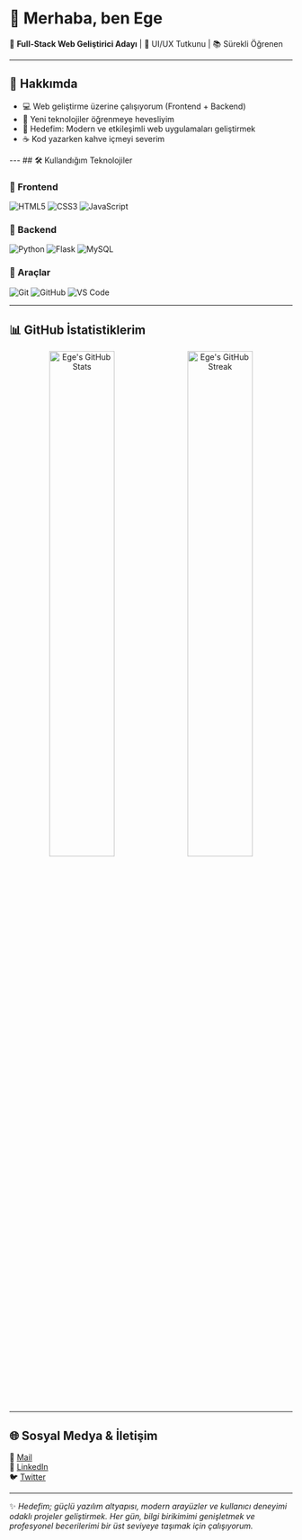 # 👋 Merhaba, ben Ege  

🚀 **Full-Stack Web Geliştirici Adayı** | 🎨 UI/UX Tutkunu | 📚 Sürekli Öğrenen  

---

## 🌟 Hakkımda  
- 💻 Web geliştirme üzerine çalışıyorum (Frontend + Backend)  
- 📖 Yeni teknolojiler öğrenmeye hevesliyim  
- 🎯 Hedefim: Modern ve etkileşimli web uygulamaları geliştirmek  
- ☕ Kod yazarken kahve içmeyi severim  

--- ## 🛠️ Kullandığım Teknolojiler 

### 🔹 Frontend 

![HTML5](https://img.shields.io/badge/HTML5-E34F26?logo=html5&logoColor=white) 
![CSS3](https://img.shields.io/badge/CSS3-1572B6?logo=css3&logoColor=white) 
![JavaScript](https://img.shields.io/badge/JavaScript-F7DF1E?logo=javascript&logoColor=black) 

### 🔹 Backend 

![Python](https://img.shields.io/badge/Python-3776AB?logo=python&logoColor=white) 
![Flask](https://img.shields.io/badge/Flask-000000?logo=flask&logoColor=white) 
![MySQL](https://img.shields.io/badge/MySQL-4479A1?logo=mysql&logoColor=white) 

### 🔹 Araçlar 

![Git](https://img.shields.io/badge/Git-F05032?logo=git&logoColor=white) 
![GitHub](https://img.shields.io/badge/GitHub-181717?logo=github&logoColor=white) 
![VS Code](https://img.shields.io/badge/VSCode-0078d7?logo=visual-studio-code&logoColor=white) 

---

## 📊 GitHub İstatistiklerim  
<p align="center">
  <img src="https://github-readme-stats.vercel.app/api?username=gevaud&show_icons=true&theme=radical" alt="Ege's GitHub Stats" width="48%"/>
  <img src="https://github-readme-streak-stats.herokuapp.com/?user=gevaud&theme=radical" alt="Ege's GitHub Streak" width="48%"/>
</p>

---

## 🌐 Sosyal Medya & İletişim  
📩 [Mail](mailto:exaltedege@gmail.com)  
💼 [LinkedIn](https://www.linkedin.com/in/egeozdemirln/)  
🐦 [Twitter](https://twitter.com/exaltedfenebace)  

---
✨ *Hedefim; güçlü yazılım altyapısı, modern arayüzler ve kullanıcı deneyimi odaklı projeler geliştirmek. Her gün, bilgi birikimimi genişletmek ve profesyonel becerilerimi bir üst seviyeye taşımak için çalışıyorum.*

